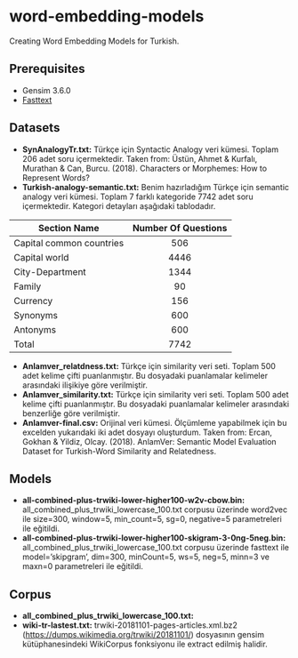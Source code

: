 # word-embedding-models
Creating Word Embedding Models for Turkish.

## Prerequisites
* Gensim 3.6.0 
* [Fasttext](https://github.com/facebookresearch/fastText)

## Datasets
* **SynAnalogyTr.txt:** Türkçe için Syntactic Analogy veri kümesi. Toplam 206 adet soru içermektedir. Taken from: Üstün, Ahmet & Kurfalı, Murathan & Can, Burcu. (2018). Characters or Morphemes: How to Represent Words?
* **Turkish-analogy-semantic.txt:** Benim hazırladığım Türkçe için semantic analogy veri kümesi. Toplam 7 farklı kategoride 7742 adet soru içermektedir. Kategori detayları aşağıdaki tablodadır.

| Section Name              | Number Of Questions | 
| --------------------------|:-------------------:| 
| Capital common countries  |   506               | 
| Capital world             |   4446              | 
| City-Department           |   1344              | 
| Family                    |    90               | 
| Currency                  |   156               | 
| Synonyms                  |    600              | 
| Antonyms                  |   600               | 
| Total                     |   7742              | 

* **Anlamver_relatdness.txt:** Türkçe için similarity veri seti. Toplam 500 adet kelime çifti puanlanmıştır. Bu dosyadaki puanlamalar kelimeler arasındaki ilişikiye göre verilmiştir.
* **Anlamver_similarity.txt:** Türkçe için similarity veri seti. Toplam 500 adet kelime çifti puanlanmıştır. Bu dosyadaki puanlamalar kelimeler arasındaki benzerliğe göre verilmiştir.
* **Anlamver-final.csv:** Orijinal veri kümesi. Ölçümleme yapabilmek için bu excelden yukarıdaki iki adet dosyayı oluşturdum. Taken from: Ercan, Gokhan & Yildiz, Olcay. (2018). AnlamVer: Semantic Model Evaluation Dataset for Turkish-Word Similarity and Relatedness.

## Models
- **all-combined-plus-trwiki-lower-higher100-w2v-cbow.bin:** all_combined_plus_trwiki_lowercase_100.txt corpusu üzerinde word2vec ile size=300, window=5, min_count=5, sg=0, negative=5 parametreleri ile eğitildi.
- **all-combined-plus-trwiki-lower-higher100-skigram-3-0ng-5neg.bin:** all_combined_plus_trwiki_lowercase_100.txt corpusu üzerinde fasttext ile model=’skipgram’, dim=300, minCount=5, ws=5, neg=5, minn=3 ve maxn=0 parametreleri ile eğitildi.

## Corpus
* **all_combined_plus_trwiki_lowercase_100.txt:**
* **wiki-tr-lastest.txt:** trwiki-20181101-pages-articles.xml.bz2 (https://dumps.wikimedia.org/trwiki/20181101/) dosyasının gensim kütüphanesindeki WikiCorpus fonksiyonu ile extract edilmiş halidir.
